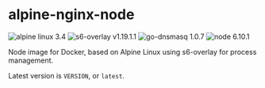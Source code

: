 # alpine-nginx-node
![alpine linux 3.4](https://img.shields.io/badge/alpine%20linux-3.4-blue.svg) ![s6-overlay v1.19.1.1](https://img.shields.io/badge/s6--overlay-v1.19.1.1-blue.svg) ![go-dnsmasq 1.0.7](https://img.shields.io/badge/go--dnsmasq-1.0.7-blue.svg) ![node 6.10.1](https://img.shields.io/badge/node-6.10.1-blue.svg)

Node image for Docker, based on Alpine Linux using s6-overlay for process management.

Latest version is `VERSION`, or `latest`.
